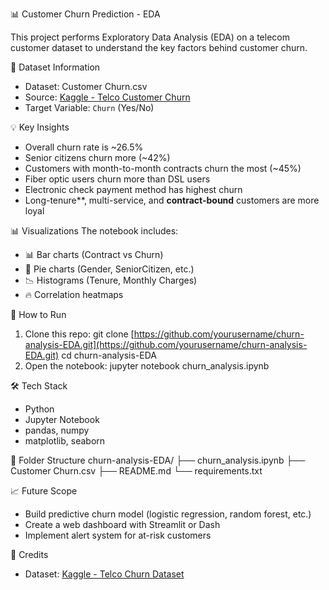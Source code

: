 📊 Customer Churn Prediction - EDA

This project performs Exploratory Data Analysis (EDA) on a telecom customer dataset to understand the key factors behind customer churn.

📁 Dataset Information
* Dataset: Customer Churn.csv
* Source: [Kaggle - Telco Customer Churn](https://www.kaggle.com/blastchar/telco-customer-churn)
* Target Variable: `Churn` (Yes/No)

💡 Key Insights
* Overall churn rate is \~26.5%
* Senior citizens churn more (\~42%)
* Customers with month-to-month contracts churn the most (\~45%)
* Fiber optic users churn more than DSL users
* Electronic check payment method has highest churn
* Long-tenure**, multi-service, and **contract-bound** customers are more loyal

📊 Visualizations
The notebook includes:
* 📊 Bar charts (Contract vs Churn)
* 🥧 Pie charts (Gender, SeniorCitizen, etc.)
* 📉 Histograms (Tenure, Monthly Charges)
* 🔥 Correlation heatmaps

🔧 How to Run
1. Clone this repo:
   git clone [https://github.com/yourusername/churn-analysis-EDA.git](https://github.com/yourusername/churn-analysis-EDA.git)
   cd churn-analysis-EDA  
2. Open the notebook:
   jupyter notebook churn\_analysis.ipynb

🛠 Tech Stack
* Python
* Jupyter Notebook
* pandas, numpy
* matplotlib, seaborn

📌 Folder Structure
churn-analysis-EDA/
├── churn\_analysis.ipynb
├── Customer Churn.csv
├── README.md
└── requirements.txt

📈 Future Scope
* Build predictive churn model (logistic regression, random forest, etc.)
* Create a web dashboard with Streamlit or Dash
* Implement alert system for at-risk customers


🙌 Credits
* Dataset: [Kaggle - Telco Churn Dataset](https://www.kaggle.com/blastchar/telco-customer-churn)
